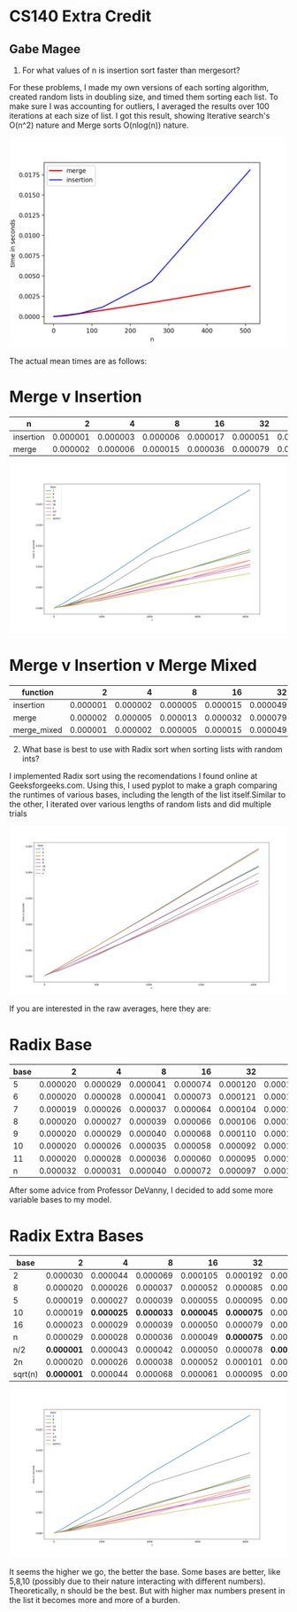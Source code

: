 # CS140 Extra Credit
## Gabe Magee


1. For what values of n is insertion sort faster than mergesort?

For these problems, I made my own versions of each sorting algorithm, created random lists in doubling size, and timed them sorting each list. To make sure I was accounting for outliers, I averaged the results over 100 iterations at each size of list. I got this result, showing Iterative search's O(n^2) nature and Merge sorts O(nlog(n)) nature.

![Graph of Merge v Insertion](https://github.com/Maggab1031/140_Extra_Credit/blob/master/merge_v_insertion.png "Merge v Insertion")

The actual mean times are as follows:
# Merge v Insertion
|n        |   2    |   4    |   8    |   16   |   32   |   64   |  128   |  256   |  512   |  1024  |  2048  |
|---------|-------:|-------:|-------:|-------:|-------:|-------:|-------:|-------:|-------:|-------:|-------:|
|insertion|0.000001|0.000003|0.000006|0.000017|0.000051|0.000198|0.000656|0.002094|0.008489|0.039241|0.143518|
|merge    |0.000002|0.000006|0.000015|0.000036|0.000079|0.000208|0.000437|0.000844|0.001777|0.004369|0.008508|


![Graph of Merge v Insertion v Merge Mixed](https://github.com/Maggab1031/140_Extra_Credit/blob/master/Merge_v_insertion_with_merge_mixed.png "Merge v Insertion v merge mixed")

# Merge v Insertion v Merge Mixed
| function  |   2    |   4    |   8    |   16   |   32   |   64   |  128   |  256   |  512   |  1024  |  2048  | 4096  |
|-----------|-------:|-------:|-------:|-------:|-------:|-------:|-------:|-------:|-------:|-------:|-------:|------:|
|insertion  |0.000001|0.000002|0.000005|0.000015|0.000049|0.000159|0.000564|0.002061|0.008741|0.036119|0.146618|0.60664|
|merge      |0.000002|0.000005|0.000013|0.000032|0.000079|0.000178|0.000383|0.000827|0.001837|0.004011|0.008719|0.01919|
|merge_mixed|0.000001|0.000002|0.000005|0.000015|0.000049|0.000163|0.000379|0.000823|0.001819|0.003995|0.008693|0.01922|


2. What base is best to use with Radix sort when sorting lists with random ints?

I implemented Radix sort using the recomendations I found online at Geeksforgeeks.com. Using this, I used pyplot to make a graph comparing the runtimes of various bases, including the length of the list itself.Similar to the other, I iterated over various lengths of random lists and did multiple trials

![Graph of Radix](https://github.com/Maggab1031/140_Extra_Credit/blob/master/radix.png "Radix")


If you are interested in the raw averages, here they are:
# Radix Base
|base|   2    |   4    |   8    |   16   |   32   |   64   |  128   |  256   |  512   |  1024  |  2048  |
|----|-------:|-------:|-------:|-------:|-------:|-------:|-------:|-------:|-------:|-------:|-------:|
|   5|0.000020|0.000029|0.000041|0.000074|0.000120|0.000185|0.000314|0.000633|0.001319|0.002404|0.004718|
|   6|0.000020|0.000028|0.000041|0.000073|0.000121|0.000186|0.000314|0.000629|0.001309|0.002374|0.004678|
|   7|0.000019|0.000026|0.000037|0.000064|0.000104|0.000163|0.000273|0.000547|0.001139|0.002071|0.004085|
|   8|0.000020|0.000027|0.000039|0.000066|0.000106|0.000164|0.000273|0.000545|0.001135|0.002094|0.004075|
|   9|0.000020|0.000029|0.000040|0.000068|0.000110|0.000164|0.000275|0.000544|0.001130|0.002068|0.004058|
|  10|0.000020|0.000026|0.000035|0.000058|0.000092|0.000142|0.000232|0.000460|0.000960|0.001764|0.003526|
|  11|0.000020|0.000028|0.000036|0.000060|0.000095|0.000141|0.000233|0.000461|0.000952|0.001736|0.003434|
|   n|0.000032|0.000031|0.000040|0.000072|0.000097|0.000156|0.000207|0.000417|0.000911|0.001910|0.003757|


After some advice from Professor DeVanny, I decided to add some more variable bases to my model.

# Radix Extra Bases
| base  |   2    |   4    |   8    |   16   |   32   |   64   |  128   |  256   |  512   |  1024  |  2048  |  4096  |
|-------|-------:|-------:|-------:|-------:|-------:|-------:|-------:|-------:|-------:|-------:|-------:|-------:|
|      2|0.000030    |0.000044  |0.000069  |0.000105  |0.000192|0.000395|0.000707|0.001568|0.003359|0.006786|0.014670|0.028430|
|      8|0.000020    |0.000026  |0.000037  |0.000052  |0.000085|0.000171|0.000303|0.000651|0.001384|0.002804|0.006070|0.011522|
|      5|0.000019    |0.000027  |0.000039  |0.000055  |0.000095|0.000194|0.000341|0.000745|0.001607|0.003279|0.007058|0.013538|
|     10|0.000019    |**0.000025**|**0.000033**|**0.000045**|**0.000075**|0.000147|0.000253|0.000558|0.001161|**0.002427**|0.005240|0.010492|
|     16|0.000023    |0.000029  |0.000039  |0.000050  |0.000079|0.000154|0.000258|0.000549|0.001175|0.002366|0.005076|0.009988|
|n      |0.000029    |0.000028  |0.000036  |0.000049  |**0.000075**|0.000165|0.000229|0.000513|0.001476|0.003383|0.006765|0.014038|
|n/2    |**0.000001**|0.000043  |0.000042  |0.000050  |0.000078|**0.000137**|0.000248|0.000415|0.000898|0.002082|0.004599|0.011493|
|2n     |0.000020    |0.000026  |0.000038  |0.000052  |0.000101|0.000175|0.000302|0.000718|0.001966|0.004473|0.011935|0.019400|
|sqrt(n)|**0.000001**|0.000044  |0.000068  |0.000061  |0.000095|0.000173|0.000254|0.000539|0.000949|0.001929|0.004237|**0.008358**|

![Graph of Radix 2](https://github.com/Maggab1031/140_Extra_Credit/blob/master/new_radix.png "Radix")


It seems the higher we go, the better the base. Some bases are better, like 5,8,10 (possibly due to their nature interacting with different numbers). Theoretically, n should be the best. But with higher max numbers present in the list it becomes more and more of a burden.
